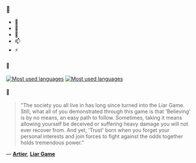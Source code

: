 ### 👋

- 🔭
- 🌱
- 💬
- 📫
- ⚡

#### 🧏

[![Most used languages](https://github-readme-stats-aynah.vercel.app/api/top-langs/?username=aynh&theme=solarized-dark&langs_count=6&layout=compact&hide_title=true)](https://github.com/anuraghazra/github-readme-stats#gh-dark-mode-only)
[![Most used languages](https://github-readme-stats-aynah.vercel.app/api/top-langs/?username=aynh&theme=solarized-light&langs_count=6&layout=compact&hide_title=true)](https://github.com/anuraghazra/github-readme-stats#gh-light-mode-only)

#### 💬

> "The society you all live in has long since turned into the Liar Game. Still, what all of you demonstrated through this game is that 'Believing' is by no means, an easy path to follow. Sometimes, taking it means allowing yourself be deceived or suffering heavy damage you will not ever recover from. And yet, 'Trust' born when you forget your personal interests and join forces to fight against the odds together holds tremendous power."

&mdash; [**Artier**](https://myanimelist.net/character.php?q=Artier&cat=character), [**Liar Game**](https://myanimelist.net/search/all?q=Liar%20Game&cat=all)
